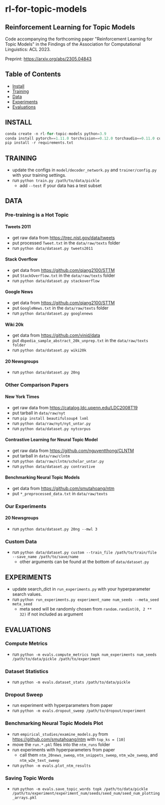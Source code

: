 # rl-for-topic-models

## Reinforcement Learning for Topic Models

Code accompanying the forthcoming paper "Reinforcement Learning for Topic Models" in the Findings of the Association for Computational Linguistics: ACL 2023.

Preprint: https://arxiv.org/abs/2305.04843

## Table of Contents

- [Install](#install)
- [Training](#training)
- [Data](#data)
- [Experiments](#experiments)
- [Evaluations](#evaluations)

## INSTALL
```python
conda create -n rl-for-topic-models python=3.9
conda install pytorch==1.11.0 torchvision==0.12.0 torchaudio==0.11.0 cudatoolkit=11.3 -c pytorch
pip install -r requirements.txt
```

## TRAINING

- update the configs in ```model/decoder_network.py``` and ```trainer/config.py``` with your training settings.
- run ```python train.py /path/to/data/pickle```
  - add ```--test``` if your data has a test subset

## DATA

### Pre-training is a Hot Topic

#### Tweets 2011
- get raw data from https://trec.nist.gov/data/tweets
- put processed ```Tweet.txt``` in the ```data/raw/texts``` folder
- run ```python data/dataset.py tweets2011```

#### Stack Overflow
- get data from https://github.com/qiang2100/STTM
- put ```StackOverflow.txt``` in the ```data/raw/texts``` folder
- run ```python data/dataset.py stackoverflow```

#### Google News
- get data from https://github.com/qiang2100/STTM
- put ```GoogleNews.txt``` in the ```data/raw/texts``` folder
- run ```python data/dataset.py googlenews```

#### Wiki 20k
- get data from https://github.com/vinid/data
- put ```dbpedia_sample_abstract_20k_unprep.txt``` in the ```data/raw/texts folder```
- run ```python data/dataset.py wiki20k```

#### 20 Newsgroups
- run ```python data/dataset.py 20ng```

### Other Comparison Papers

#### New York Times
- get raw data from https://catalog.ldc.upenn.edu/LDC2008T19
- put tarball in ```data/raw/nyt```
- run ```pip install beautifulsoup4 lxml```
- run ```python data/raw/nyt/nyt_untar.py```
- run ```python data/dataset.py nytcorpus```

#### Contrastive Learning for Neural Topic Model
- get raw data from https://github.com/nguyentthong/CLNTM
- put tarball in ```data/raw/clntm```
- run ```python data/raw/clntm/scholar_untar.py```
- run ```python data/dataset.py contrastive```

#### Benchmarking Neural Topic Models
- get data from https://github.com/smutahoang/ntm
- put ```*_preprocessed_data.txt``` in ```data/raw/texts```

### Our Experiments

#### 20 Newsgroups
- run ```python data/dataset.py 20ng --mwl 3```

### Custom Data

- run ```python data/dataset.py custom --train_file /path/to/train/file --save_name /path/to/save/name```
  - other arguments can be found at the bottom of ```data/dataset.py```

## EXPERIMENTS

- update search_dict in ```run_experiments.py``` with your hyperparameter search values.
- run ```python run_experiments.py experiment_name num_seeds --meta_seed meta_seed```
  - meta seed will be randomly chosen from ```random.randint(0, 2 ** 32)``` if not included as argument

## EVALUATIONS

### Compute Metrics
- run ```python -m evals.compute_metrics topk num_experiments num_seeds /path/to/data/pickle /path/to/experiment```

### Dataset Statistics
- run ```python -m evals.dataset_stats /path/to/data/pickle```

### Dropout Sweep
- run experiment with hyperparameters from paper
- run ```python -m evals.dropout_sweep /path/to/dropout/experiment```

### Benchmarking Neural Topic Models Plot
- run ```empirical_studies/examine_models.py``` from https://github.com/smutahoang/ntm with ```top_ks = [10]```
- move the ```run.*.pkl``` files into the ```ntm_runs``` folder
- run experiments with hyperparameters from paper
  - call them ```ntm_20news_sweep```, ```ntm_snippets_sweep```, ```ntm_w2e_sweep```, and ```ntm_w2e_text_sweep```
- run ```python -m evals.plot_ntm_results```

### Saving Topic Words
- run ```python -m evals.save_topic_words topk /path/to/data/pickle /path/to/experiment/experiment_num/seeds/seed_num/seed_num_plotting_arrays.pkl```
